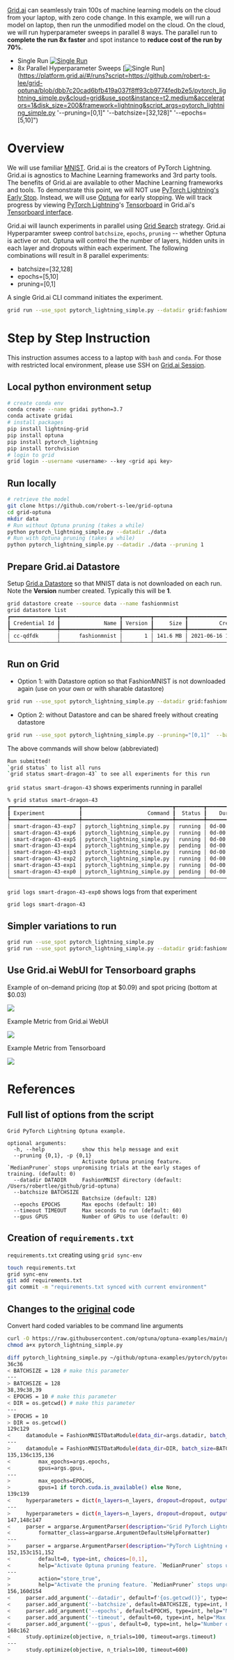 [Grid.ai](https://www.grid.ai) can seamlessly train 100s of machine learning models on the cloud from your laptop, with zero code change.
In this example, we will run a model on laptop, then run the unmodified model on the cloud.  On the cloud, we will run hyperparameter sweeps in parallel 8 ways.  The parallel run to **complete the run 8x faster** and  spot instance to **reduce cost of the run by 70%**.  

- Single Run [![Single Run](https://img.shields.io/badge/rid_AI-run-78FF96.svg?labelColor=black&logo=data:image/svg%2bxml;base64,PHN2ZyB3aWR0aD0iNDgiIGhlaWdodD0iNDgiIGZpbGw9Im5vbmUiIHhtbG5zPSJodHRwOi8vd3d3LnczLm9yZy8yMDAwL3N2ZyI+PHBhdGggZD0iTTEgMTR2MjBhMTQgMTQgMCAwMDE0IDE0aDlWMzYuOEgxMi42VjExaDIyLjV2N2gxMS4yVjE0QTE0IDE0IDAgMDAzMi40IDBIMTVBMTQgMTQgMCAwMDEgMTR6IiBmaWxsPSIjZmZmIi8+PHBhdGggZD0iTTM1LjIgNDhoMTEuMlYyNS41SDIzLjl2MTEuM2gxMS4zVjQ4eiIgZmlsbD0iI2ZmZiIvPjwvc3ZnPg==)](https://platform.grid.ai/#/runs?script=https://github.com/robert-s-lee/grid-optuna/blob/dbb7c20cad6bfb419a037f8ff93cb9774fedb2e5/pytorch_lightning_simple.py&cloud=grid&use_spot&instance=t2.medium&accelerators=1&disk_size=200&framework=lightning&script_args=pytorch_lightning_simple.py)
- 8x Parallel Hyperparameter Sweeps [![Single Run](https://img.shields.io/badge/rid_AI-run-78FF96.svg?labelColor=black&logo=data:image/svg%2bxml;base64,PHN2ZyB3aWR0aD0iNDgiIGhlaWdodD0iNDgiIGZpbGw9Im5vbmUiIHhtbG5zPSJodHRwOi8vd3d3LnczLm9yZy8yMDAwL3N2ZyI+PHBhdGggZD0iTTEgMTR2MjBhMTQgMTQgMCAwMDE0IDE0aDlWMzYuOEgxMi42VjExaDIyLjV2N2gxMS4yVjE0QTE0IDE0IDAgMDAzMi40IDBIMTVBMTQgMTQgMCAwMDEgMTR6IiBmaWxsPSIjZmZmIi8+PHBhdGggZD0iTTM1LjIgNDhoMTEuMlYyNS41SDIzLjl2MTEuM2gxMS4zVjQ4eiIgZmlsbD0iI2ZmZiIvPjwvc3ZnPg==)](https://platform.grid.ai/#/runs?script=https://github.com/robert-s-lee/grid-optuna/blob/dbb7c20cad6bfb419a037f8ff93cb9774fedb2e5/pytorch_lightning_simple.py&cloud=grid&use_spot&instance=t2.medium&accelerators=1&disk_size=200&framework=lightning&script_args=pytorch_lightning_simple.py '--pruning=[0,1]" '--batchsize=[32,128]" '--epochs=[5,10]")

# Overview

We will use familiar [MNIST](http://yann.lecun.com/exdb/mnist/).
Grid.ai is the creators of PyTorch Lightning.  Grid.ai is agnostics to Machine Learning frameworks and 3rd party tools.
The benefits of Grid.ai are available to other Machine Learning frameworks and tools.
To demonstrate this point, we will NOT use [PyTorch Lightning's Early Stop](https://medium.com/pytorch/pytorch-lightning-1-3-lightning-cli-pytorch-profiler-improved-early-stopping-6e0ffd8deb29).
Instead, we will use [Optuna](https://optuna.org) for early stopping.
We will track progress by viewing [PyTorch Lightning](https://www.pytorchlightning.ai)'s [Tensorboard](https://pytorch-lightning.readthedocs.io/en/stable/api/pytorch_lightning.loggers.tensorboard.html) in Grid.ai's [Tensorboard interface](https://docs.grid.ai/products/run-run-and-sweep-github-files/metrics-charts#tensorboard).

Grid.ai will launch experiments in parallel using [Grid Search](https://docs.grid.ai/products/run-run-and-sweep-github-files/sweep-syntax) strategy.  Grid.ai Hyperparamter sweep control `batchsize`, `epochs`, `pruning` -- whether Optuna is active or not. Optuna will control the the number of layers, hidden units in each layer and dropouts within each experiment.  The following combinations will result in 8 parallel experiments:

- batchsize=[32,128]
- epochs=[5,10]
- pruning=[0,1]

A single Grid.ai CLI command initiates the experiment.
 
``` bash
grid run --use_spot pytorch_lightning_simple.py --datadir grid:fashionmnist:7 --pruning="[0,1]"  --batchsize="[32,128]" --epochs="[5,10]"
```

# Step by Step Instruction

This instruction assumes access to a laptop with `bash` and `conda`.  For those with restricted local environment, please use SSH on [Grid.ai Session](https://docs.grid.ai/products/sessions#start-a-session).

## Local python environment setup

```bash
# create conda env
conda create --name gridai python=3.7
conda activate gridai
# install packages
pip install lightning-grid
pip install optuna
pip install pytorch_lightning
pip install torchvision
# login to grid
grid login --username <username> --key <grid api key>
```

## Run locally

```bash
# retrieve the model
git clone https://github.com/robert-s-lee/grid-optuna
cd grid-optuna
mkdir data
# Run without Optuna pruning (takes a while)
python pytorch_lightning_simple.py --datadir ./data
# Run with Optuna pruning (takes a while)
python pytorch_lightning_simple.py --datadir ./data --pruning 1
```

## Prepare Grid.ai Datastore 

Setup [Grid.a Datastore](https://docs.grid.ai/products/global-cli-configs/cli-api/grid-datastores) so that MNIST data is not downloaded on each run.  Note the **Version** number created.  Typically this will be **1**.

```bash
grid datastore create --source data --name fashionmnist 
grid datastore list
┏━━━━━━━━━━━━━━━┳━━━━━━━━━━━━━━━━━━━┳━━━━━━━━━┳━━━━━━━━━━┳━━━━━━━━━━━━━━━━━━┳━━━━━━━━━━━┓
┃ Credential Id ┃              Name ┃ Version ┃     Size ┃          Created ┃    Status ┃
┡━━━━━━━━━━━━━━━╇━━━━━━━━━━━━━━━━━━━╇━━━━━━━━━╇━━━━━━━━━━╇━━━━━━━━━━━━━━━━━━╇━━━━━━━━━━━┩
│ cc-qdfdk      │      fashionmnist │       1 │ 141.6 MB │ 2021-06-16 15:13 │ Succeeded │
└───────────────┴───────────────────┴─────────┴──────────┴──────────────────┴───────────┘
```
        
## Run on Grid

- Option 1: with Datastore option so that FashionMNIST is not downloaded again (use on your own or with sharable datastore)  
```bash
grid run --use_spot pytorch_lightning_simple.py --datadir grid:fashionmnist:7 --pruning="[0,1]"  --batchsize="[32,128]" --epochs="[5,10]"
```

- Option 2: without Datastore and can be shared freely without creating datastore 
```bash
grid run --use_spot pytorch_lightning_simple.py --pruning="[0,1]"  --batchsize="[32,128]" --epochs="[5,10]"
```

The above commands will show below (abbreviated)
  
```bash
Run submitted!
`grid status` to list all runs
`grid status smart-dragon-43` to see all experiments for this run
```

`grid status smart-dragon-43` shows experiments running in parallel
  
```bash
% grid status smart-dragon-43
┏━━━━━━━━━━━━━━━━━━━━━━┳━━━━━━━━━━━━━━━━━━━━━━━━━━━━━┳━━━━━━━━━┳━━━━━━━━━━━━━┳━━━━━━━━━━━━━━━━━━━━━━━━━━┳━━━━━━━━━┳━━━━━━━━━━━┳━━━━━━━━┓
┃ Experiment           ┃                     Command ┃  Status ┃    Duration ┃                  datadir ┃ pruning ┃ batchsize ┃ epochs ┃
┡━━━━━━━━━━━━━━━━━━━━━━╇━━━━━━━━━━━━━━━━━━━━━━━━━━━━━╇━━━━━━━━━╇━━━━━━━━━━━━━╇━━━━━━━━━━━━━━━━━━━━━━━━━━╇━━━━━━━━━╇━━━━━━━━━━━╇━━━━━━━━┩
│ smart-dragon-43-exp7 │ pytorch_lightning_simple.py │ running │ 0d-00:07:24 │ /datastores/fashionmnist │       1 │        32 │     10 │
│ smart-dragon-43-exp6 │ pytorch_lightning_simple.py │ running │ 0d-00:07:27 │ /datastores/fashionmnist │       1 │        32 │      5 │
│ smart-dragon-43-exp5 │ pytorch_lightning_simple.py │ running │ 0d-00:07:14 │ /datastores/fashionmnist │       1 │       128 │      5 │
│ smart-dragon-43-exp4 │ pytorch_lightning_simple.py │ pending │ 0d-00:12:52 │ /datastores/fashionmnist │       0 │       128 │      5 │
│ smart-dragon-43-exp3 │ pytorch_lightning_simple.py │ running │ 0d-00:07:13 │ /datastores/fashionmnist │       0 │        32 │     10 │
│ smart-dragon-43-exp2 │ pytorch_lightning_simple.py │ running │ 0d-00:07:03 │ /datastores/fashionmnist │       0 │       128 │     10 │
│ smart-dragon-43-exp1 │ pytorch_lightning_simple.py │ running │ 0d-00:07:02 │ /datastores/fashionmnist │       1 │       128 │     10 │
│ smart-dragon-43-exp0 │ pytorch_lightning_simple.py │ pending │ 0d-00:12:52 │ /datastores/fashionmnist │       0 │        32 │      5 │
└──────────────────────┴─────────────────────────────┴─────────┴─────────────┴──────────────────────────┴─────────┴───────────┴────────┘
```

`grid logs smart-dragon-43-exp0` shows logs from that experiment

```bash
grid logs smart-dragon-43
```
## Simpler variations to run

```bash
grid run --use_spot pytorch_lightning_simple.py
grid run --use_spot pytorch_lightning_simple.py --datadir grid:fashionmnist:7"
```

## Use Grid.ai WebUI for Tensorboard graphs

Example of on-demand pricing (top at $0.09) and spot pricing (bottom at $0.03)

![](images/on-demand-spot-cost.png)

Example Metric from Grid.ai WebUI

![](images/grid-val-acc.png)

Example Metric from Tensorboard

![](images/tensorboard-parallel-coord.png)

# References

## Full list of options from the script

```
Grid PyTorch Lightning Optuna example.

optional arguments:
  -h, --help            show this help message and exit
  --pruning {0,1}, -p {0,1}
                        Activate Optuna pruning feature. `MedianPruner` stops unpromising trials at the early stages of training. (default: 0)
  --datadir DATADIR     FashionMNIST directory (default: /Users/robertlee/github/grid-optuna)
  --batchsize BATCHSIZE
                        Batchsize (default: 128)
  --epochs EPOCHS       Max epochs (default: 10)
  --timeout TIMEOUT     Max seconds to run (default: 60)
  --gpus GPUS           Number of GPUs to use (default: 0)
```

## Creation of `requirements.txt`

`requirements.txt` creating using `grid sync-env`

```bash
touch requirements.txt
grid sync-env
git add requirements.txt
git commit -m "requirements.txt synced with current environment"
```

## Changes to the [original](https://raw.githubusercontent.com/optuna/optuna-examples/main/pytorch/pytorch_lightning_simple.py) code

Convert hard coded variables to be command line arguments
  
```bash
curl -O https://raw.githubusercontent.com/optuna/optuna-examples/main/pytorch/pytorch_lightning_simple.py
chmod a+x pytorch_lightning_simple.py

diff pytorch_lightning_simple.py ~/github/optuna-examples/pytorch/pytorch_lightning_simple.py > patchfile.patch
36c36
< BATCHSIZE = 128 # make this parameter
---
> BATCHSIZE = 128
38,39c38,39
< EPOCHS = 10 # make this parameter
< DIR = os.getcwd() # make this parameter
---
> EPOCHS = 10
> DIR = os.getcwd()
129c129
<     datamodule = FashionMNISTDataModule(data_dir=args.datadir, batch_size=args.batchsize)
---
>     datamodule = FashionMNISTDataModule(data_dir=DIR, batch_size=BATCHSIZE)
135,136c135,136
<         max_epochs=args.epochs,
<         gpus=args.gpus,
---
>         max_epochs=EPOCHS,
>         gpus=1 if torch.cuda.is_available() else None,
139c139
<     hyperparameters = dict(n_layers=n_layers, dropout=dropout, output_dims=output_dims, epoch=args.epochs, batchsize=args.batchsize)
---
>     hyperparameters = dict(n_layers=n_layers, dropout=dropout, output_dims=output_dims)
147,148c147
<     parser = argparse.ArgumentParser(description="Grid PyTorch Lightning Optuna example.",
<         formatter_class=argparse.ArgumentDefaultsHelpFormatter)
---
>     parser = argparse.ArgumentParser(description="PyTorch Lightning example.")
152,153c151,152
<         default=0, type=int, choices=[0,1],
<         help="Activate Optuna pruning feature. `MedianPruner` stops unpromising "
---
>         action="store_true",
>         help="Activate the pruning feature. `MedianPruner` stops unpromising "
156,160d154
<     parser.add_argument('--datadir', default=f'{os.getcwd()}', type=str, help="FashionMNIST directory")
<     parser.add_argument('--batchsize', default=BATCHSIZE, type=int, help="Batchsize")
<     parser.add_argument('--epochs', default=EPOCHS, type=int, help="Max epochs")
<     parser.add_argument('--timeout', default=60, type=int, help="Max seconds to run")
<     parser.add_argument('--gpus', default=0, type=int, help="Number of GPUs to use")
168c162
<     study.optimize(objective, n_trials=100, timeout=args.timeout)
---
>     study.optimize(objective, n_trials=100, timeout=600)
```


